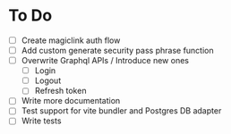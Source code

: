 # To Do

- [ ] Create magiclink auth flow
- [ ] Add custom generate security pass phrase function
- [ ] Overwrite Graphql APIs / Introduce new ones
  - [ ] Login
  - [ ] Logout
  - [ ] Refresh token
- [ ] Write more documentation
- [ ] Test support for vite bundler and Postgres DB adapter
- [ ] Write tests
